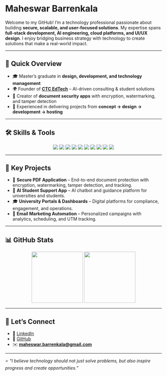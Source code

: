 # Maheswar Barrenkala  

Welcome to my GitHub! I’m a technology professional passionate about building **secure, scalable, and user-focused solutions**. My expertise spans **full-stack development, AI engineering, cloud platforms, and UI/UX design**. I enjoy bridging business strategy with technology to create solutions that make a real-world impact.  

---

## 🔹 Quick Overview  

- 🎓 Master’s graduate in **design, development, and technology management**  
- 🌍 Founder of **[CTC EdTech](https://www.ctcedtech.com)** – AI-driven consulting & student solutions  
- 🔐 Creator of **document security apps** with encryption, watermarking, and tamper detection  
- 🚀 Experienced in delivering projects from **concept → design → development → hosting**  

---

## 🛠️ Skills & Tools  

<p align="center">
  <img src="https://img.shields.io/badge/Code-JavaScript-yellow?style=for-the-badge&logo=javascript" />
  <img src="https://img.shields.io/badge/Code-Python-blue?style=for-the-badge&logo=python" />
  <img src="https://img.shields.io/badge/Frontend-React-61DAFB?style=for-the-badge&logo=react" />
  <img src="https://img.shields.io/badge/Backend-Node.js-339933?style=for-the-badge&logo=node.js" />
  <img src="https://img.shields.io/badge/Cloud-AWS-orange?style=for-the-badge&logo=amazonaws" />
  <img src="https://img.shields.io/badge/Cloud-GCP-4285F4?style=for-the-badge&logo=googlecloud" />
  <img src="https://img.shields.io/badge/Database-MySQL-blue?style=for-the-badge&logo=mysql" />
  <img src="https://img.shields.io/badge/Database-MongoDB-green?style=for-the-badge&logo=mongodb" />
  <img src="https://img.shields.io/badge/Design-Figma-purple?style=for-the-badge&logo=figma" />
  <img src="https://img.shields.io/badge/Automation-RPA-lightgrey?style=for-the-badge&logo=automationanywhere" />
</p>  

---

## 📂 Key Projects  

- 🔐 **Secure PDF Application** – End-to-end document protection with encryption, watermarking, tamper detection, and tracking.  
- 🤖 **AI Student Support App** – AI chatbot and guidance platform for universities and students.  
- 🎓 **University Portals & Dashboards** – Digital platforms for compliance, engagement, and operations.  
- 📩 **Email Marketing Automation** – Personalized campaigns with analytics, scheduling, and UTM tracking.  

---

## 📊 GitHub Stats  

<p align="center">
  <img src="https://github-readme-stats.vercel.app/api?username=maheswarbarrenkala&show_icons=true&theme=default&hide_border=true" height="165" />
  <img src="https://github-readme-stats.vercel.app/api/top-langs/?username=maheswarbarrenkala&layout=compact&theme=default&hide_border=true" height="165" />
</p>

---

## 🔗 Let’s Connect  

- 💼 [LinkedIn](https://www.linkedin.com/in/maheswar-barrenkala)  
- 📂 [GitHub](https://github.com/maheswarbarrenkala)  
- ✉️ **maheswar.barrenkala@gmail.com**  

---

⭐️ *“I believe technology should not just solve problems, but also inspire progress and create opportunities.”*  
